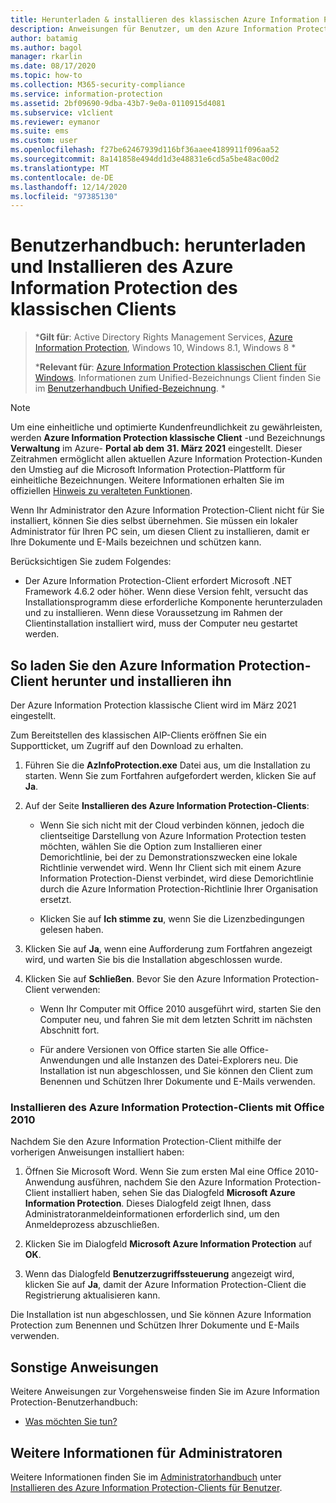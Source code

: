 ```yaml
---
title: Herunterladen & installieren des klassischen Azure Information Protection-Clients
description: Anweisungen für Benutzer, um den Azure Information Protection klassischen Client für Windows zu installieren, damit Sie Ihre Dokumente und e-Mails klassifizieren und schützen können.
author: batamig
ms.author: bagol
manager: rkarlin
ms.date: 08/17/2020
ms.topic: how-to
ms.collection: M365-security-compliance
ms.service: information-protection
ms.assetid: 2bf09690-9dba-43b7-9e0a-0110915d4081
ms.subservice: v1client
ms.reviewer: eymanor
ms.suite: ems
ms.custom: user
ms.openlocfilehash: f27be62467939d116bf36aaee4189911f096aa52
ms.sourcegitcommit: 8a141858e494dd1d3e48831e6cd5a5be48ac00d2
ms.translationtype: MT
ms.contentlocale: de-DE
ms.lasthandoff: 12/14/2020
ms.locfileid: "97385130"
---
```

# <a name="user-guide-download-and-install-the-azure-information-protection-classic-client"></a>Benutzerhandbuch: herunterladen und Installieren des Azure Information Protection des klassischen Clients

>***Gilt für**: Active Directory Rights Management Services, [Azure Information Protection](https://azure.microsoft.com/pricing/details/information-protection), Windows 10, Windows 8.1, Windows 8 *
>
>***Relevant für**: [Azure Information Protection klassischen Client für Windows](../faqs.md#whats-the-difference-between-the-azure-information-protection-classic-and-unified-labeling-clients). Informationen zum Unified-Bezeichnungs Client finden Sie im [Benutzerhandbuch Unified-Bezeichnung](install-unifiedlabelingclient-app.md). *

> [!NOTE] 
> Um eine einheitliche und optimierte Kundenfreundlichkeit zu gewährleisten, werden **Azure Information Protection klassische Client** -und Bezeichnungs **Verwaltung** im Azure- **Portal ab dem** **31. März 2021** eingestellt. Dieser Zeitrahmen ermöglicht allen aktuellen Azure Information Protection-Kunden den Umstieg auf die Microsoft Information Protection-Plattform für einheitliche Bezeichnungen. Weitere Informationen erhalten Sie im offiziellen [Hinweis zu veralteten Funktionen](https://aka.ms/aipclassicsunset).

Wenn Ihr Administrator den Azure Information Protection-Client nicht für Sie installiert, können Sie dies selbst übernehmen. Sie müssen ein lokaler Administrator für Ihren PC sein, um diesen Client zu installieren, damit er Ihre Dokumente und E-Mails bezeichnen und schützen kann.

Berücksichtigen Sie zudem Folgendes:

- Der Azure Information Protection-Client erfordert Microsoft .NET Framework 4.6.2 oder höher. Wenn diese Version fehlt, versucht das Installationsprogramm diese erforderliche Komponente herunterzuladen und zu installieren. Wenn diese Voraussetzung im Rahmen der Clientinstallation installiert wird, muss der Computer neu gestartet werden.


## <a name="to-download-and-install-the-azure-information-protection-client"></a>So laden Sie den Azure Information Protection-Client herunter und installieren ihn

Der Azure Information Protection klassische Client wird im März 2021 eingestellt. 

Zum Bereitstellen des klassischen AIP-Clients eröffnen Sie ein Supportticket, um Zugriff auf den Download zu erhalten.

1. Führen Sie die **AzInfoProtection.exe** Datei aus, um die Installation zu starten. Wenn Sie zum Fortfahren aufgefordert werden, klicken Sie auf **Ja**.    

1. Auf der Seite **Installieren des Azure Information Protection-Clients**:     
    - Wenn Sie sich nicht mit der Cloud verbinden können, jedoch die clientseitige Darstellung von Azure Information Protection testen möchten, wählen Sie die Option zum Installieren einer Demorichtlinie, bei der zu Demonstrationszwecken eine lokale Richtlinie verwendet wird. Wenn Ihr Client sich mit einem Azure Information Protection-Dienst verbindet, wird diese Demorichtlinie durch die Azure Information Protection-Richtlinie Ihrer Organisation ersetzt.    

    - Klicken Sie auf **Ich stimme zu**, wenn Sie die Lizenzbedingungen gelesen haben.    

1. Klicken Sie auf **Ja**, wenn eine Aufforderung zum Fortfahren angezeigt wird, und warten Sie bis die Installation abgeschlossen wurde.    

1. Klicken Sie auf **Schließen**. Bevor Sie den Azure Information Protection-Client verwenden:    

    - Wenn Ihr Computer mit Office 2010 ausgeführt wird, starten Sie den Computer neu, und fahren Sie mit dem letzten Schritt im nächsten Abschnitt fort.    
        
    - Für andere Versionen von Office starten Sie alle Office-Anwendungen und alle Instanzen des Datei-Explorers neu. Die Installation ist nun abgeschlossen, und Sie können den Client zum Benennen und Schützen Ihrer Dokumente und E-Mails verwenden.    

### <a name="installing-the-azure-information-protection-client-with-office-2010"></a>Installieren des Azure Information Protection-Clients mit Office 2010    
Nachdem Sie den Azure Information Protection-Client mithilfe der vorherigen Anweisungen installiert haben:    

1. Öffnen Sie Microsoft Word. Wenn Sie zum ersten Mal eine Office 2010-Anwendung ausführen, nachdem Sie den Azure Information Protection-Client installiert haben, sehen Sie das Dialogfeld **Microsoft Azure Information Protection**. Dieses Dialogfeld zeigt Ihnen, dass Administratoranmeldeinformationen erforderlich sind, um den Anmeldeprozess abzuschließen.

2. Klicken Sie im Dialogfeld **Microsoft Azure Information Protection** auf **OK**.

3. Wenn das Dialogfeld **Benutzerzugriffssteuerung** angezeigt wird, klicken Sie auf **Ja**, damit der Azure Information Protection-Client die Registrierung aktualisieren kann.

Die Installation ist nun abgeschlossen, und Sie können Azure Information Protection zum Benennen und Schützen Ihrer Dokumente und E-Mails verwenden.

## <a name="other-instructions"></a>Sonstige Anweisungen    
Weitere Anweisungen zur Vorgehensweise finden Sie im Azure Information Protection-Benutzerhandbuch:

- [Was möchten Sie tun?](client-user-guide.md#what-do-you-want-to-do)

## <a name="additional-information-for-administrators"></a>Weitere Informationen für Administratoren    
Weitere Informationen finden Sie im [Administratorhandbuch](client-admin-guide.md) unter [Installieren des Azure Information Protection-Clients für Benutzer](client-admin-guide-install.md).
 
  
